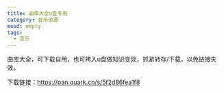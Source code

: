 ```yaml
---
title: 曲库大全u盘专用
category: 音乐资源
mood: empty
tags:
  - 音乐
---
```





曲库大全，可下载自用，也可拷入u盘做知识变现，抓紧转存/下载，以免链接失效。


下载链接：https://pan.quark.cn/s/5f2d86fea1f8





